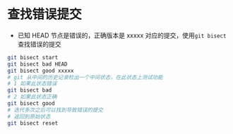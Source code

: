# 查找错误提交

- 已知 HEAD 节点是错误的，正确版本是 xxxxx 对应的提交，使用`git bisect`查找错误的提交

```sh
git bisect start
git bisect bad HEAD
git bisect good xxxxx
# git 从中间的历史记录检出一个中间状态，在此状态上测试功能
# 1 如果此状态错误
git bisect bad
# 2 如果此状态正确
git bisect good
# 迭代多次之后可以找到导致错误的提交
# 返回到原始状态
git bisect reset
```